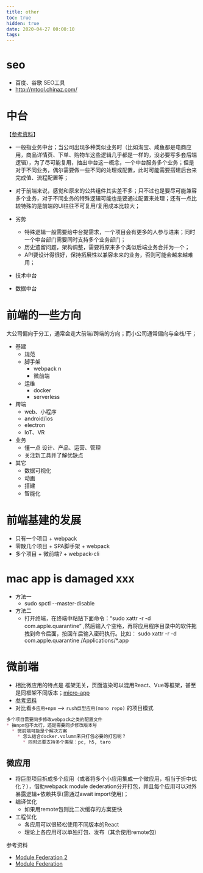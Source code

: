 ```yaml
---
title: other
toc: true
hidden: true
date: 2020-04-27 00:00:10
tags:
---
```



# seo
* 百度、谷歌 SEO工具
* http://mtool.chinaz.com/



# 中台
【[参考资料](https://www.zhihu.com/question/57717433)】
* 一般指业务中台；当公司出现多种类似业务时（比如淘宝、咸鱼都是电商应用，商品详情页、下单、购物车这些逻辑几乎都是一样的，没必要写多套后端逻辑），为了尽可能复用，抽出中台这一概念，一个中台服务多个业务；但是对于不同业务，偶尔需要做一些不同的处理或配置，此时可能需要搭建后台来完成值、流程配置等； 
* 对于前端来说，感觉和原来的公共组件其实差不多；只不过也是要尽可能兼容多个业务，对于不同业务的特殊逻辑可能也是要通过配置来处理；还有一点比较特殊的是前端的UI往往不可复用/复用成本比较大；
* 劣势
  * 特殊逻辑一般需要给中台提需求，一个项目会有更多的人参与进来；同时一个中台部门需要同时支持多个业务部门；
  * 历史遗留问题，架构调整，需要将原来多个类似后端业务合并为一个；
  * API要设计得很好，保持拓展性以兼容未来的业务，否则可能会越来越难用；

* 技术中台
* 数据中台


# 前端的一些方向
大公司偏向于分工，通常会走大前端/跨端的方向；而小公司通常偏向与全栈/干；
* 基建
  * 规范
  * 脚手架
    * webpack n
    * 微前端
  * 运维
    * docker
    * serverless
* 跨端
  * web、小程序
  * android/ios
  * electron
  * IoT、VR
* 业务
  * 懂一点 设计、产品、运营、管理
  * 关注新工具并了解优缺点
* 其它
  * 数据可视化
  * 动画
  * 搭建
  * 智能化


# 前端基建的发展
* 只有一个项目 + webpack
* 零散几个项目 + SPA脚手架 + webpack
* 多个项目    + 微前端? + webpack-cli


# mac app is damaged xxx
* 方法一
  * sudo spctl --master-disable
* 方法二
  * 打开终端，在终端中粘贴下面命令：“sudo xattr -r -d com.apple.quarantine” ,然后输入个空格，再将应用程序目录中的软件拖拽到命令后面，按回车后输入密码执行。比如： sudo xattr -r -d com.apple.quarantine /Applications/*.app


# 微前端
* 相比微应用的特点是 框架无关，页面渲染可以混用React、Vue等框架，甚至是同框架不同版本；[micro-app](https://micro-zoe.github.io/micro-app/docs.html#/)
* [参考资料](https://juejin.im/post/6844904182814605325)
* 对比看`多应用+npm` --> `rush巨型应用(mono repo)` 的项目模式

```md
多个项目需要同步修改webpack之类的配置文件
* 抽npm包不太行，还是需要同步修改版本号
  * 微前端可能是个解决方案
    * 怎么结合docker.volumn来只打包必要的打包呢？
      * 同时还要支持多个类型：pc, h5, taro
```

## 微应用
* 将巨型项目拆成多个应用（或者将多个小应用集成一个微应用，相当于折中优化？），借助webpack module dederation分开打包，并且每个应用可以对外暴露逻辑+依赖共享(需通过await import使用)；
* 编译优化
  * 如果用remote包则比二次缓存的方案更快
* 工程优化
  * 各应用可以很轻松使用不同版本的React
  * 理论上各应用可以单独打包、发布（其余使用remote包）

参考资料
* [Module Federation 2](https://mp.weixin.qq.com/s/sdIVsfmRlhDtT6DF2dmsJQ)
* [Module Federation](https://juejin.im/post/6844904169405415432)
